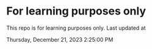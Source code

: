 # For learning purposes only
This repo is for learning purposes only.
Last updated at

Thursday, December 21, 2023 2:25:00 PM

